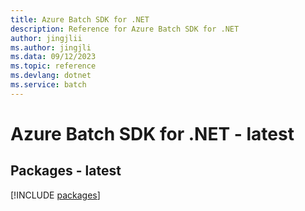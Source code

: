 ```yaml
---
title: Azure Batch SDK for .NET
description: Reference for Azure Batch SDK for .NET
author: jingjlii
ms.author: jingjli
ms.data: 09/12/2023
ms.topic: reference
ms.devlang: dotnet
ms.service: batch
---
```

# Azure Batch SDK for .NET - latest
## Packages - latest
[!INCLUDE [packages](batch-index.md)]